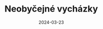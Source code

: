 ---
layout: layouts/hero-episode.njk
title: Neobyčejné vycházky
date: "2024-03-23"
link: https://www.rtvs.sk/televizia/archiv/14252/456124
datum: 23. 3. 2024
foto1024: Walks_1024x768.jpg
foto1440: Walks_1440x825.jpg
alt: Old craft main picture
tags: hero
---